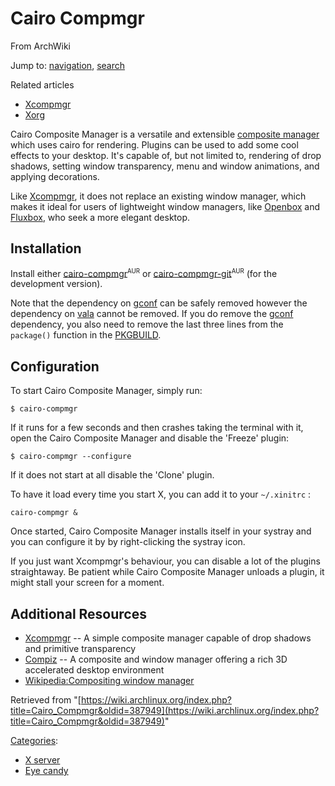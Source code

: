 # Cairo Compmgr

From ArchWiki

Jump to: [navigation](#column-one), [search](#searchInput)

Related articles

*   [Xcompmgr](/index.php/Xcompmgr "Xcompmgr")
*   [Xorg](/index.php/Xorg "Xorg")

Cairo Composite Manager is a versatile and extensible [composite manager](http://en.wikipedia.org/wiki/Compositing_window_manager) which uses cairo for rendering. Plugins can be used to add some cool effects to your desktop. It's capable of, but not limited to, rendering of drop shadows, setting window transparency, menu and window animations, and applying decorations.

Like [Xcompmgr](/index.php/Xcompmgr "Xcompmgr"), it does not replace an existing window manager, which makes it ideal for users of lightweight window managers, like [Openbox](/index.php/Openbox "Openbox") and [Fluxbox](/index.php/Fluxbox "Fluxbox"), who seek a more elegant desktop.

## Installation

Install either [cairo-compmgr](https://aur.archlinux.org/packages/cairo-compmgr/)<sup><small>AUR</small></sup> or [cairo-compmgr-git](https://aur.archlinux.org/packages/cairo-compmgr-git/)<sup><small>AUR</small></sup> (for the development version).

Note that the dependency on [gconf](https://www.archlinux.org/packages/?name=gconf) can be safely removed however the dependency on [vala](https://www.archlinux.org/packages/?name=vala) cannot be removed. If you do remove the [gconf](https://www.archlinux.org/packages/?name=gconf) dependency, you also need to remove the last three lines from the `package()` function in the [PKGBUILD](/index.php/PKGBUILD "PKGBUILD").

## Configuration

To start Cairo Composite Manager, simply run:

```
$ cairo-compmgr 

```

If it runs for a few seconds and then crashes taking the terminal with it, open the Cairo Composite Manager and disable the 'Freeze' plugin:

```
$ cairo-compmgr --configure

```

If it does not start at all disable the 'Clone' plugin.

To have it load every time you start X, you can add it to your `~/.xinitrc` :

```
cairo-compmgr &

```

Once started, Cairo Composite Manager installs itself in your systray and you can configure it by by right-clicking the systray icon.

If you just want Xcompmgr's behaviour, you can disable a lot of the plugins straightaway. Be patient while Cairo Composite Manager unloads a plugin, it might stall your screen for a moment.

## Additional Resources

*   [Xcompmgr](/index.php/Xcompmgr "Xcompmgr") -- A simple composite manager capable of drop shadows and primitive transparency
*   [Compiz](/index.php/Compiz "Compiz") -- A composite and window manager offering a rich 3D accelerated desktop environment
*   [Wikipedia:Compositing window manager](https://en.wikipedia.org/wiki/Compositing_window_manager "wikipedia:Compositing window manager")

Retrieved from "[https://wiki.archlinux.org/index.php?title=Cairo_Compmgr&oldid=387949](https://wiki.archlinux.org/index.php?title=Cairo_Compmgr&oldid=387949)"

[Categories](/index.php/Special:Categories "Special:Categories"):

*   [X server](/index.php/Category:X_server "Category:X server")
*   [Eye candy](/index.php/Category:Eye_candy "Category:Eye candy")